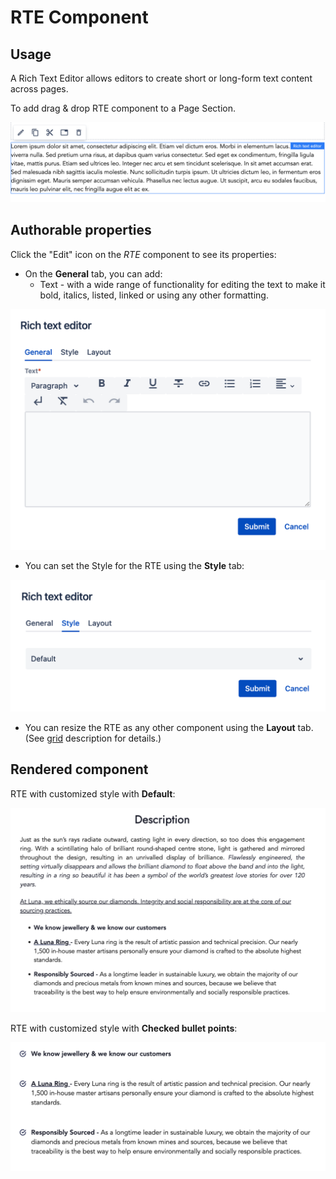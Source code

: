 # RTE Component

## Usage
A Rich Text Editor allows editors to create short or long-form text content across pages.

To add drag & drop RTE component to a Page Section.

<p align="center" width="100%">
    <img src="./rte-edit.jpg" alt="Rich Text Editor">
</p>


## Authorable properties
Click the "Edit" icon on the *RTE* component to see its properties:

- On the **General** tab, you can add:
    - Text - with a wide range of functionality for editing the text to make it bold, italics, listed, linked or using any other formatting.
    

<p align="center" width="100%">
    <img src="./dialog-rte.jpg" alt="Quote component" width="600px">
</p>


- You can set the Style for the RTE using the **Style** tab:

<p align="center" width="100%">
    <img src="./dialog-styles.jpg" alt="Quote styles" width="600px">
</p>

- You can resize the RTE as any other component using the **Layout** tab. (See [grid](../grid) description for details.)


## Rendered component

RTE with customized style with **Default**:

<p align="center" width="100%">
    <img src="./rte-example.jpg" alt="Rendered Rich Text" width="900px">
</p>


RTE with customized style with **Checked bullet points**:

<p align="center" width="100%">
    <img src="./rte-example-checked-list.jpg" alt="Rendered Rich Text" width="900px">
</p>
